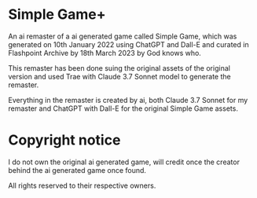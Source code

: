 # Simple Game+
An ai remaster of a ai generated game called Simple Game, which was generated on 10th January 2022 using ChatGPT and Dall-E and curated in Flashpoint Archive by 18th March 2023 by God knows who.

This remaster has been done suing the original assets of the original version and used Trae with Claude 3.7 Sonnet model to generate the remaster.

Everything in the remaster is created by ai, both Claude 3.7 Sonnet for my remaster and ChatGPT with Dall-E for the original Simple Game assets.


# Copyright notice
I do not own the original ai generated game, will credit once the creator behind the ai generated game once found.

All rights reserved to their respective owners.
